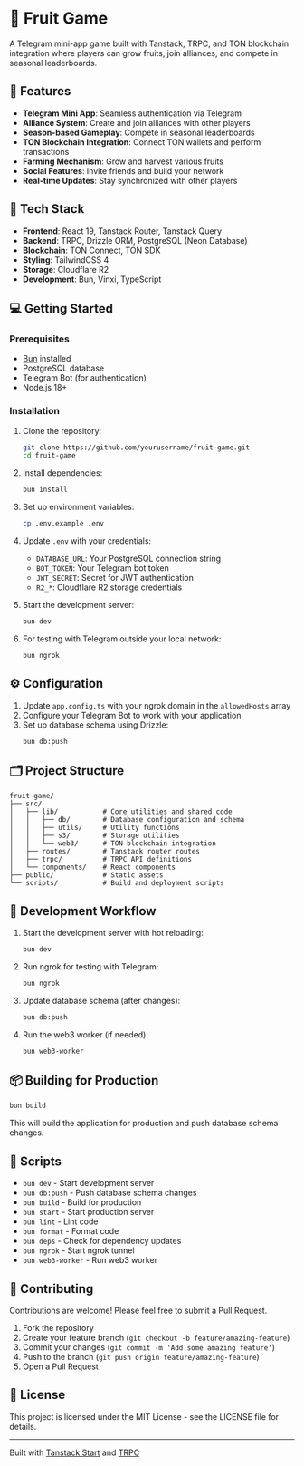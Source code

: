# 🍎 Fruit Game

A Telegram mini-app game built with Tanstack, TRPC, and TON blockchain integration where players can grow fruits, join alliances, and compete in seasonal leaderboards.

## 🚀 Features

- **Telegram Mini App**: Seamless authentication via Telegram
- **Alliance System**: Create and join alliances with other players
- **Season-based Gameplay**: Compete in seasonal leaderboards
- **TON Blockchain Integration**: Connect TON wallets and perform transactions
- **Farming Mechanism**: Grow and harvest various fruits
- **Social Features**: Invite friends and build your network
- **Real-time Updates**: Stay synchronized with other players

## 🔧 Tech Stack

- **Frontend**: React 19, Tanstack Router, Tanstack Query
- **Backend**: TRPC, Drizzle ORM, PostgreSQL (Neon Database)
- **Blockchain**: TON Connect, TON SDK
- **Styling**: TailwindCSS 4
- **Storage**: Cloudflare R2
- **Development**: Bun, Vinxi, TypeScript

## 💻 Getting Started

### Prerequisites

- [Bun](https://bun.sh/)  installed
- PostgreSQL database
- Telegram Bot (for authentication)
- Node.js 18+

### Installation

1. Clone the repository:
   ```bash
   git clone https://github.com/yourusername/fruit-game.git
   cd fruit-game
   ```

2. Install dependencies:
   ```bash
   bun install
   ```

3. Set up environment variables:
   ```bash
   cp .env.example .env
   ```

4. Update `.env` with your credentials:
   - `DATABASE_URL`: Your PostgreSQL connection string
   - `BOT_TOKEN`: Your Telegram bot token
   - `JWT_SECRET`: Secret for JWT authentication
   - `R2_*`: Cloudflare R2 storage credentials

5. Start the development server:
   ```bash
   bun dev
   ```

6. For testing with Telegram outside your local network:
   ```bash
   bun ngrok
   ```

## ⚙️ Configuration

1. Update `app.config.ts` with your ngrok domain in the `allowedHosts` array
2. Configure your Telegram Bot to work with your application
3. Set up database schema using Drizzle:
   ```bash
   bun db:push
   ```

## 🗂️ Project Structure

```
fruit-game/
├── src/
│   ├── lib/           # Core utilities and shared code
│   │   ├── db/        # Database configuration and schema
│   │   ├── utils/     # Utility functions
│   │   ├── s3/        # Storage utilities
│   │   └── web3/      # TON blockchain integration
│   ├── routes/        # Tanstack router routes
│   ├── trpc/          # TRPC API definitions
│   └── components/    # React components
├── public/            # Static assets
└── scripts/           # Build and deployment scripts
```

## 🚀 Development Workflow

1. Start the development server with hot reloading:
   ```bash
   bun dev
   ```

2. Run ngrok for testing with Telegram:
   ```bash
   bun ngrok
   ```

3. Update database schema (after changes):
   ```bash
   bun db:push
   ```

4. Run the web3 worker (if needed):
   ```bash
   bun web3-worker
   ```

## 📦 Building for Production

```bash
bun build
```

This will build the application for production and push database schema changes.

## 📝 Scripts

- `bun dev` - Start development server
- `bun db:push` - Push database schema changes
- `bun build` - Build for production
- `bun start` - Start production server
- `bun lint` - Lint code
- `bun format` - Format code
- `bun deps` - Check for dependency updates
- `bun ngrok` - Start ngrok tunnel
- `bun web3-worker` - Run web3 worker

## 👥 Contributing

Contributions are welcome! Please feel free to submit a Pull Request.

1. Fork the repository
2. Create your feature branch (`git checkout -b feature/amazing-feature`)
3. Commit your changes (`git commit -m 'Add some amazing feature'`)
4. Push to the branch (`git push origin feature/amazing-feature`)
5. Open a Pull Request

## 📄 License

This project is licensed under the MIT License - see the LICENSE file for details.

---

Built with [Tanstack Start](https://tanstack.com/start) and [TRPC](https://trpc.io/)
